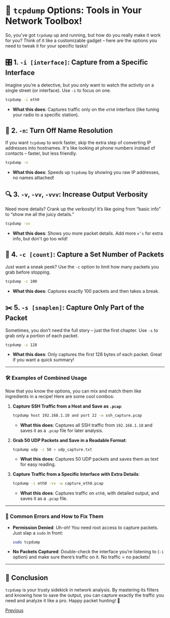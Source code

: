 # 🔧 **`tcpdump` Options: Tools in Your Network Toolbox!**

So, you've got `tcpdump` up and running, but how do you really make it work for you? Think of it like a customizable gadget – here are the options you need to tweak it for your specific tasks!

## 🎛️ **1. `-i [interface]`: Capture from a Specific Interface**
Imagine you’re a detective, but you only want to watch the activity on a single street (or interface). Use `-i` to focus on one.
```bash
tcpdump -i eth0
```
- **What this does**: Captures traffic only on the `eth0` interface (like tuning your radio to a specific station).

## 🛑 **2. `-n`: Turn Off Name Resolution**
If you want `tcpdump` to work faster, skip the extra step of converting IP addresses into hostnames. It's like looking at phone numbers instead of contacts – faster, but less friendly.
```bash
tcpdump -n
```
- **What this does**: Speeds up `tcpdump` by showing you raw IP addresses, no names attached!

## 🔍 **3. `-v`, `-vv`, `-vvv`: Increase Output Verbosity**
Need more details? Crank up the verbosity! It’s like going from “basic info” to “show me all the juicy details.”
```bash
tcpdump -vv
```
- **What this does**: Shows you more packet details. Add more `v’s` for extra info, but don't go too wild!

## 🛑 **4. `-c [count]`: Capture a Set Number of Packets**
Just want a sneak peek? Use the `-c` option to limit how many packets you grab before stopping.
```bash
tcpdump -c 100
```
- **What this does**: Captures exactly 100 packets and then takes a break.

## ✂️ **5. `-s [snaplen]`: Capture Only Part of the Packet**
Sometimes, you don’t need the full story – just the first chapter. Use `-s` to grab only a portion of each packet.
```bash
tcpdump -s 128
```
- **What this does**: Only captures the first 128 bytes of each packet. Great if you want a quick summary!

---

### 🛠️ **Examples of Combined Usage**

Now that you know the options, you can mix and match them like ingredients in a recipe! Here are some cool combos:

1. **Capture SSH Traffic from a Host and Save as `.pcap`**:
   ```bash
   tcpdump host 192.168.1.10 and port 22 -w ssh_capture.pcap
   ```
   - **What this does**: Captures all SSH traffic from `192.168.1.10` and saves it as a `.pcap` file for later analysis.

2. **Grab 50 UDP Packets and Save in a Readable Format**:
   ```bash
   tcpdump udp -c 50 > udp_capture.txt
   ```
   - **What this does**: Captures 50 UDP packets and saves them as text for easy reading.

3. **Capture Traffic from a Specific Interface with Extra Details**:
   ```bash
   tcpdump -i eth0 -vv -w capture_eth0.pcap
   ```
   - **What this does**: Captures traffic on `eth0`, with detailed output, and saves it as a `.pcap` file.

---

### 🛑 **Common Errors and How to Fix Them**

- **Permission Denied**: Uh-oh! You need root access to capture packets. Just slap a `sudo` in front:
  ```bash
  sudo tcpdump
  ```
  
- **No Packets Captured**: Double-check the interface you’re listening to (`-i` option) and make sure there’s traffic on it. No traffic = no packets!

---

## 🏁 **Conclusion**
`tcpdump` is your trusty sidekick in network analysis. By mastering its filters and knowing how to save the output, you can capture exactly the traffic you need and analyze it like a pro. Happy packet hunting! 🎉

[Previous](saving_tcpdump_output.md)